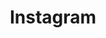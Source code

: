 ---
title: "Instagram"
weight: 5
LucideIconName: "instagram"
description: "Visual thoughts."
link: "https://www.instagram.com/pbinspanish"
---